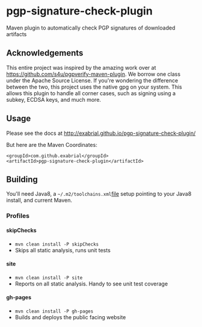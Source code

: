# pgp-signature-check-plugin
Maven plugin to automatically check PGP signatures of downloaded artifacts

## Acknowledgements

This entire project was inspired by the amazing work over at https://github.com/s4u/pgpverify-maven-plugin. We borrow one class under the Apache Source License. If you're wondering the difference between the two, this project uses the native gpg on your system. This allows this plugin to handle all corner cases, such as signing using a subkey, ECDSA keys, and much more.


## Usage

Please see the docs at http://exabrial.github.io/pgp-signature-check-plugin/

But here are the Maven Coordinates:

```
<groupId>com.github.exabrial</groupId>
<artifactId>pgp-signature-check-plugin</artifactId>
```


## Building

You'll need Java8, a `~/.m2/toolchains.xml`[file](../master/support-files/toolchains.xml) setup pointing to your Java8 install, and current Maven.

### Profiles

#### skipChecks
* `mvn clean install -P skipChecks`
* Skips all static analysis, runs unit tests

#### site

* `mvn clean install -P site`
* Reports on all static analysis. Handy to see unit test coverage

#### gh-pages

* `mvn clean install -P gh-pages`
* Builds and deploys the public facing website

